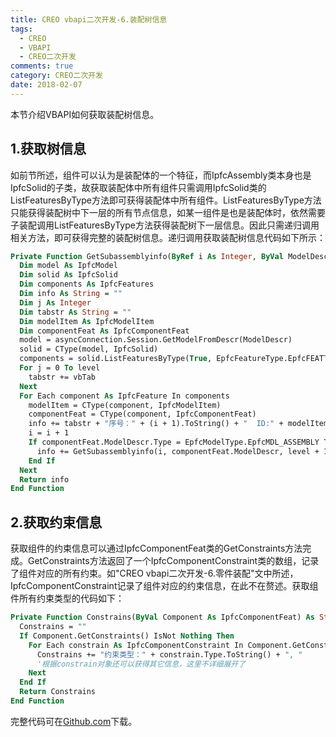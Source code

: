 ```yaml
---
title: CREO vbapi二次开发-6.装配树信息
tags:
  - CREO
  - VBAPI
  - CREO二次开发
comments: true
category: CREO二次开发
date: 2018-02-07
---
```


本节介绍VBAPI如何获取装配树信息。  

## 1.获取树信息

如前节所述，组件可以认为是装配体的一个特征，而IpfcAssembly类本身也是IpfcSolid的子类，故获取装配体中所有组件只需调用IpfcSolid类的ListFeaturesByType方法即可获得装配体中所有组件。ListFeaturesByType方法只能获得装配树中下一层的所有节点信息，如某一组件是也是装配体时，依然需要子装配调用ListFeaturesByType方法获得装配树下一层信息。因此只需递归调用相关方法，即可获得完整的装配树信息。递归调用获取装配树信息代码如下所示：

```vb
Private Function GetSubassemblyinfo(ByRef i As Integer, ByVal ModelDescr As IpfcModelDescriptor, ByVal level As Integer) As String
  Dim model As IpfcModel
  Dim solid As IpfcSolid
  Dim components As IpfcFeatures
  Dim info As String = ""
  Dim j As Integer
  Dim tabstr As String = ""
  Dim modelItem As IpfcModelItem
  Dim componentFeat As IpfcComponentFeat
  model = asyncConnection.Session.GetModelFromDescr(ModelDescr)
  solid = CType(model, IpfcSolid)
  components = solid.ListFeaturesByType(True, EpfcFeatureType.EpfcFEATTYPE_COMPONENT)
  For j = 0 To level
    tabstr += vbTab
  Next
  For Each component As IpfcFeature In components
    modelItem = CType(component, IpfcModelItem)
    componentFeat = CType(component, IpfcComponentFeat)
    info += tabstr + "序号：" + (i + 1).ToString() + "  ID:" + modelItem.Id.ToString() + "  名称：" + componentFeat.ModelDescr.InstanceName + "  类型：" + componentFeat.ModelDescr.GetExtension() + Chr(13)
    i = i + 1
    If componentFeat.ModelDescr.Type = EpfcModelType.EpfcMDL_ASSEMBLY Then
      info += GetSubassemblyinfo(i, componentFeat.ModelDescr, level + 1)
    End If
  Next
  Return info
End Function
```

## 2.获取约束信息

获取组件的约束信息可以通过IpfcComponentFeat类的GetConstraints方法完成。GetConstraints方法返回了一个IpfcComponentConstraint类的数组，记录了组件对应的所有约束。如"CREO vbapi二次开发-6.零件装配"文中所述，IpfcComponentConstraint记录了组件对应的约束信息，在此不在赘述。获取组件所有约束类型的代码如下：

```vb
Private Function Constrains(ByVal Component As IpfcComponentFeat) As String
  Constrains = ""
  If Component.GetConstraints() IsNot Nothing Then
    For Each constrain As IpfcComponentConstraint In Component.GetConstraints()
      Constrains += "约束类型：" + constrain.Type.ToString() + ", "
      '根据constrain对象还可以获得其它信息，这里不详细展开了
    Next
  End If
  Return Constrains
End Function
```

完整代码可在<a href="https://github.com/slacker-HD/creo_vbapi" target="_blank">Github.com</a>下载。